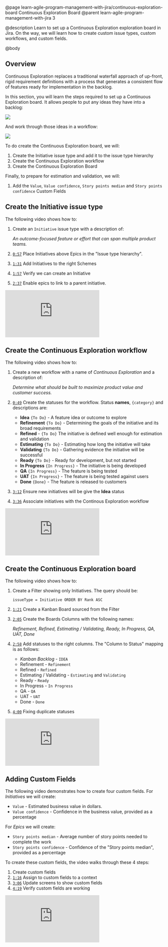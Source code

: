 @page learn-agile-program-management-with-jira/continuous-exploration-board Continuous Exploration Board
@parent learn-agile-program-management-with-jira 3

@description Learn to set up a Continuous Exploration 
exploration board in Jira. On the way, we will learn how to create
custom issue types, custom workflows, and custom fields.

@body

## Overview

Continuous Exploration replaces a traditional waterfall approach of up-front, rigid requirement definitions with a process that generates a consistent flow of features ready for implementation in the backlog. 

In this section, you will learn the steps required to set up a Continuous Exploration board.  It allows people to put any ideas they have into a backlog:

<img src="../static/img/program-management-with-jira/exploration-backlog.png"
  class="content-400-800-shadow"/>

And work through those ideas in a workflow:

<img src="../static/img/program-management-with-jira/exploration-board.png"
  class="content-400-800-shadow"/>

To do create the Continuous Exploration board, we will:

1. Create the Initiative issue type and add it to the issue type hierarchy
2. Create the Continuous Exploration workflow
3. Create the Continuous Exploration Board

Finally, to prepare for estimation and validation, we will:

1. Add the `Value`, `Value confidence`, `Story points median` and `Story points confidence` Custom Fields



## Create the Initiative issue type


The following video shows how to:

1. Create an `Initiative` issue type with a description of:

   _An outcome-focused feature or effort that can span multiple product teams._
2. <code>[0:57](https://youtu.be/rBYxqhNGGmQ?t=57)</code> Place Initiatives above Epics in the "Issue type hierarchy".
3. <code>[1:31](https://youtu.be/rBYxqhNGGmQ?t=91)</code> Add Initiatives to the right Schemes
4. <code>[1:57](https://youtu.be/rBYxqhNGGmQ?t=117)</code> Verify we can create an Initiative
5. <code>[2:37](https://youtu.be/rBYxqhNGGmQ?t=157)</code> Enable epics to link to a parent initiative.

<iframe class="block-16-by-9" src="https://www.youtube.com/embed/rBYxqhNGGmQ" title="YouTube video player" frameborder="0" allow="accelerometer; autoplay; clipboard-write; encrypted-media; gyroscope; picture-in-picture; web-share" allowfullscreen></iframe>

## Create the Continuous Exploration workflow

The following video shows how to:

1. Create a new workflow with a name of _Continuous Exploration_ and a description of:

   _Determine what should be built to maximize product value and customer success._

2. <code>[0:49](https://youtu.be/QZzKaGHZ54o?t=49)</code> Create the statuses for the workflow. Status __names__, `{category}` and descriptions are:

   - __Idea__ `{To Do}` - A feature idea or outcome to explore
   - __Refinement__ `{To Do}` - Determining the goals of the initiative and its broad requirements
   - __Refined__ - `{To Do}` The initiative is defined well enough for estimation and validation
   - __Estimating__ `{To Do}` - Estimating how long the initiative will take
   - __Validating__ `{To Do}` - Gathering evidence the initiative will be successful
   - __Ready__ `{To Do}` - Ready for development, but not started
   - __In Progress__ `{In Progress}` - The initiative is being developed
   - __QA__ `{In Progress}` - The feature is being tested
   - __UAT__ `{In Progress}` - The feature is being tested against users
   - __Done__ `{Done}` - The feature is released to customers

3. <code>[3:12](https://youtu.be/QZzKaGHZ54o?t=192)</code> Ensure new initiatives will be give the __Idea__ status

4. <code>[3:36](https://youtu.be/QZzKaGHZ54o?t=216)</code> Associate initiatives with the Continous Exploration workflow

<iframe class="block-16-by-9" src="https://www.youtube.com/embed/QZzKaGHZ54o" title="YouTube video player" frameborder="0" allow="accelerometer; autoplay; clipboard-write; encrypted-media; gyroscope; picture-in-picture; web-share" allowfullscreen></iframe>


## Create the Continuous Exploration board

The following video shows how to:

1. Create a Filter showing only Initiatives. The query should be:

   ```
   issueType = Initiative ORDER BY Rank ASC
   ```

2. <code>[1:21](https://youtu.be/KZGr3EB5bsA?t=81)</code> Create a Kanban Board sourced from the Filter
3. <code>[2:05](https://youtu.be/KZGr3EB5bsA?t=125)</code> Create the Boards Columns with the following names:
   
   _Refinement, Refined, Estimating / Validating, Ready, In Progress, QA, UAT, Done_
   
4. <code>[2:58](https://youtu.be/KZGr3EB5bsA?t=178)</code> Add statuses to the right columns. The "Column to Status" mapping is as follows:

   - _Kanban Backlog_ - `IDEA`
   - Refinement - `Refinement`
   - Refined - `Refined`
   - Estimating / Validating - `Estimating` and `Validating`
   - Ready - `Ready`
   - In Progress - `In Progress`
   - QA - `QA`
   - UAT - `UAT`
   - Done - `Done`

5. <code>[4:00](https://youtu.be/KZGr3EB5bsA?t=240)</code> Fixing duplicate statuses

<iframe class="block-16-by-9" src="https://www.youtube.com/embed/65C9f6OR4G0" title="YouTube video player" frameborder="0" allow="accelerometer; autoplay; clipboard-write; encrypted-media; gyroscope; picture-in-picture; web-share" allowfullscreen></iframe>


## Adding Custom Fields

The following video demonstrates how to create four custom fields. For _Initiatives_ we will create:

- `Value` - Estimated business value in dollars.
- `Value confidence` - Confidence in the business value, provided as a percentage

For _Epics_ we will create:

- `Story points median` - Average number of story points needed to complete the work
- `Story points confidence` - Confidence of the "Story points median", provided as a percentage

To create these custom fields, the video walks through these 4 steps:

1. Create custom fields
2. <code>[1:16](https://youtu.be/SUcM798b9-w?t=76)</code> Assign to custom fields to a context
3. <code>[3:06](https://youtu.be/SUcM798b9-w?t=186)</code> Update screens to show custom fields
4. <code>[4:19](https://youtu.be/SUcM798b9-w?t=259)</code> Verify custom fields are working


<iframe class="block-16-by-9" src="https://www.youtube.com/embed/SUcM798b9-w" title="YouTube video player" frameborder="0" allow="accelerometer; autoplay; clipboard-write; encrypted-media; gyroscope; picture-in-picture; web-share" allowfullscreen></iframe>
